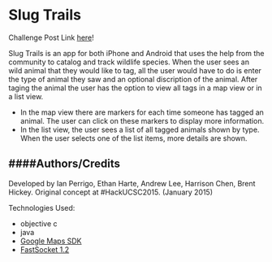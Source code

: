 Slug Trails
======

Challenge Post Link [here](http://challengepost.com/software/SlugTrails)!

Slug Trails is an app for both iPhone and Android that uses the help from the community to
catalog and track wildlife species. When the user sees an wild animal that they would like 
to tag, all the user would have to do is enter the type of animal they saw and an optional 
discription of the animal. After taging the animal the user has the option to view all tags 
in a map view or in a list view. 
 * In the map view there are markers for each time someone has tagged an animal. The user
   can click on these markers to display more information.
 * In the list view, the user sees a list of all tagged animals shown by type. When the user
   selects one of the list items, more details are shown.

####Authors/Credits
-----
Developed by Ian Perrigo, Ethan Harte, Andrew Lee, Harrison Chen, Brent Hickey.
Original concept at \#HackUCSC2015. (January 2015)

Technologies Used:
- objective c
- java
- [Google Maps SDK](https://developers.google.com/maps/documentation/ios/)
- [FastSocket 1.2](https://github.com/dreese/FastSocket)
